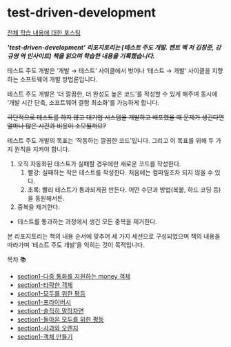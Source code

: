 # test-driven-development

[전체 학습 내용에 대한 포스팅](https://jimyungkoh.github.io/web%20study/2022/01/11/web-study02.html)

***'test-driven-development' 리포지토리는 [테스트 주도 개발. 켄트 벡 저 김창준, 강규영 역 인사이트] 책을 읽으며 학습한 내용을 기록했습니다.***

테스트 주도 개발은 ‘개발 → 테스트’ 사이클에서 벗어나 ‘테스트 → 개발’ 사이클을 지향하는 소프트웨어 개발 방법론입니다.

테스트 주도 개발은 ‘더 깔끔한, 더 완성도 높은 코드’를 작성할 수 있게 해주며 동시에 ‘개발 시간 단축, 소프트웨어 결함 최소화'를 가능하게 합니다.

~~극단적으로 테스트를 하지 않고 대기업 시스템을 개발하고 배포했을 때 문제가 생긴다면 얼마나 많은 시간과 비용이 소모될까요?~~

테스트 주도 개발의 목표는 ‘작동하는 깔끔한 코드’입니다. 그리고 이 목표를 위해 두 가지 원칙을 지켜야 합니다.

1. 오직 자동화된 테스트가 실패할 경우에만 새로운 코드를 작성한다.
    1. 빨강: 실패하는 작은 테스트를 작성한다. 처음에는 컴파일조차 되지 않을 수 있다.
    2. 초록: 빨리 테스트가 통과되게끔 만든다. 어떤 수단과 방법(복붙, 하드 코딩 등)을 동원해서든. 
2. 중복을 제거한다.
- 테스트를 통과하는 과정에서 생긴 모든 중복을 제거한다.

본 리포지토리는 책의 내용 순서에 맞추어 세 가지 세션으로 구성되었으며 책의 내용을 따라가며 ‘테스트 주도 개발’을 익히는 것이 목적입니다.

목차 📚
- [section1-다중 통화를 지원하는 money 객체](section1/moneyExample/README.md)
- [section1-타락한 객체](section1/degenerateObjects/README.md)
- [section1-모두를 위한 평등](section1/equalityForAll/README.md)
- [section1-프라이버시](section1/privacy/README.md)
- [section1-솔직히 말하자면](section1/franclySpeaking/README.md)
- [section1-돌아온 모두를 위한 평등](section1/equalityForAllRedux/README.md)
- [section1-사과와 오렌지](section1/applesAndOranges/README.md)
- [section1-객체 만들기](section1/makingObjects/README.md)